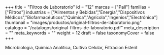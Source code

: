 +++
title = "Filtros de Laboratorio"
id = "12"
marcas = ["Pall"]
familias = ["Filtros"]
industrias = ["Alimentos y Bebidas","Energía","Dispositivos Médicos","Biofarmacéuticos","Química","Agrícola","Ingenios","Electrónica"]
thumbnail = "images/productos/original-filtros-de-laboratorio.png"
catalogo = "/catalogos/original-filtros-de-laboratorio.pdf"
meta_description = ""
meta_keywords = ""
weight = 12
draft = false
taxonomyCover = false
+++
<p>Microbiologia, Quimica Analitica, Cultivo Celular, Filtracion Esteril</p>